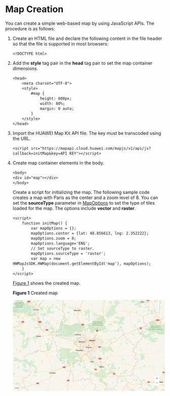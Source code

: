 # Map Creation<a name="EN-US_TOPIC_0000001145923567"></a>

You can create a simple web-based map by using JavaScript APIs. The procedure is as follows:

1.  Create an HTML file and declare the following content in the file header so that the file is supported in most browsers:

    ```
    <!DOCTYPE html>
    ```

2.  Add the  **style**  tag pair in the  **head**  tag pair to set the map container dimensions.

    ```
    <head>
        <meta charset="UTF-8">
        <style>
            #map {
                height: 800px;
                width: 80%;
                margin: 0 auto;
            }
        </style>
    </head>
    ```

3.  Import the HUAWEI Map Kit API file. The key must be transcoded using the URL.

    ```
    <script src="https://mapapi.cloud.huawei.com/mapjs/v1/api/js?callback=initMap&key=API KEY"></script>
    ```

4.  Create map container elements in the body.

    ```
    <body>
    <div id="map"></div>
    </body>
    ```

    Create a script for initializing the map. The following sample code creates a map with Paris as the center and a zoom level of 8. You can set the  **sourceType**  parameter in  [MapOptions](en-us_topic_0000001145523545.md#s3c1e160316e8483783f2cd525f0c9c8e)  to set the type of tiles loaded for the map. The options include  **vector**  and  **raster**.

    ```
    <script>
        function initMap() {
            var mapOptions = {};
            mapOptions.center = {lat: 48.856613, lng: 2.352222};
            mapOptions.zoom = 8;
            mapOptions.language='ENG';
            // Set sourceType to raster.
            mapOptions.sourceType = 'raster';
            var map = new HWMapJsSDK.HWMap(document.getElementById('map'), mapOptions);
        }
    </script>
    ```

    [Figure 1](#fig13741235114514)  shows the created map.

    **Figure  1**  Created map<a name="fig13741235114514"></a>  
    

    ![](figures/1基础.png)


